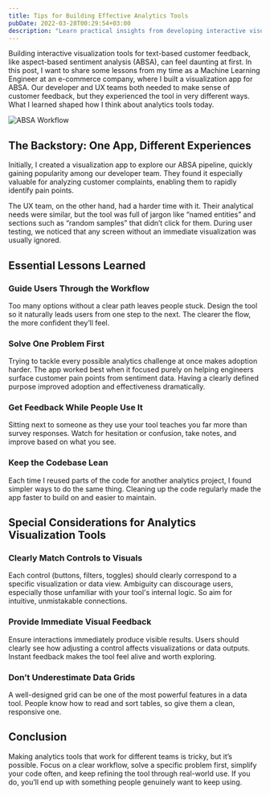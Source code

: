 ```yaml
---
title: Tips for Building Effective Analytics Tools
pubDate: 2022-03-28T00:29:54+03:00
description: "Learn practical insights from developing interactive visualization tools for analyzing customer feedback with aspect-based sentiment analysis (ABSA)."
---
```


Building interactive visualization tools for text-based customer feedback, like aspect-based sentiment analysis (ABSA), can feel daunting at first. In this post, I want to share some lessons from my time as a Machine Learning Engineer at an e-commerce company, where I built a visualization app for ABSA. Our developer and UX teams both needed to make sense of customer feedback, but they experienced the tool in very different ways. What I learned shaped how I think about analytics tools today.

![ABSA Workflow](/absa-example.png)

## The Backstory: One App, Different Experiences

Initially, I created a visualization app to explore our ABSA pipeline, quickly gaining popularity among our developer team. They found it especially valuable for analyzing customer complaints, enabling them to rapidly identify pain points.

The UX team, on the other hand, had a harder time with it. Their analytical needs were similar, but the tool was full of jargon like “named entities” and sections such as “random samples” that didn’t click for them. During user testing, we noticed that any screen without an immediate visualization was usually ignored.

## Essential Lessons Learned

### Guide Users Through the Workflow

Too many options without a clear path leaves people stuck. Design the tool so it naturally leads users from one step to the next. The clearer the flow, the more confident they’ll feel.

### Solve One Problem First

Trying to tackle every possible analytics challenge at once makes adoption harder. The app worked best when it focused purely on helping engineers surface customer pain points from sentiment data. Having a clearly defined purpose improved adoption and effectiveness dramatically.

### Get Feedback While People Use It

Sitting next to someone as they use your tool teaches you far more than survey responses. Watch for hesitation or confusion, take notes, and improve based on what you see.

### Keep the Codebase Lean

Each time I reused parts of the code for another analytics project, I found simpler ways to do the same thing. Cleaning up the code regularly made the app faster to build on and easier to maintain.

## Special Considerations for Analytics Visualization Tools

### Clearly Match Controls to Visuals

Each control (buttons, filters, toggles) should clearly correspond to a specific visualization or data view. Ambiguity can discourage users, especially those unfamiliar with your tool's internal logic. So aim for intuitive, unmistakable connections.

### Provide Immediate Visual Feedback

Ensure interactions immediately produce visible results. Users should clearly see how adjusting a control affects visualizations or data outputs. Instant feedback makes the tool feel alive and worth exploring.

### Don’t Underestimate Data Grids

A well-designed grid can be one of the most powerful features in a data tool. People know how to read and sort tables, so give them a clean, responsive one.

## Conclusion

Making analytics tools that work for different teams is tricky, but it’s possible. Focus on a clear workflow, solve a specific problem first, simplify your code often, and keep refining the tool through real-world use. If you do, you’ll end up with something people genuinely want to keep using.
